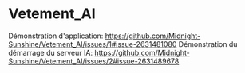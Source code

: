 # Vetement_AI
Démonstration d'application:
https://github.com/Midnight-Sunshine/Vetement_AI/issues/1#issue-2631481080
Démonstration du démarrage du serveur IA:
https://github.com/Midnight-Sunshine/Vetement_AI/issues/2#issue-2631489678
